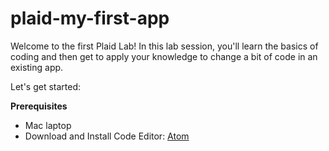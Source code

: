 # plaid-my-first-app

Welcome to the first Plaid Lab!
In this lab session, you'll learn the basics of coding and then get to apply your knowledge to change a bit of code in an existing app.

Let's get started:



**Prerequisites**
- Mac laptop
- Download and Install Code Editor: [Atom](https://atom.io/)
